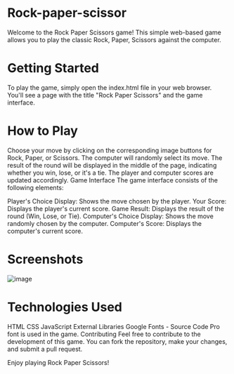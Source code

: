 # Rock-paper-scissor

Welcome to the Rock Paper Scissors game! This simple web-based game allows you to play the classic Rock, Paper, Scissors against the computer.

# Getting Started
To play the game, simply open the index.html file in your web browser. You'll see a page with the title "Rock Paper Scissors" and the game interface.

# How to Play
Choose your move by clicking on the corresponding image buttons for Rock, Paper, or Scissors.
The computer will randomly select its move.
The result of the round will be displayed in the middle of the page, indicating whether you win, lose, or it's a tie.
The player and computer scores are updated accordingly.
Game Interface
The game interface consists of the following elements:

Player's Choice Display: Shows the move chosen by the player.
Your Score: Displays the player's current score.
Game Result: Displays the result of the round (Win, Lose, or Tie).
Computer's Choice Display: Shows the move randomly chosen by the computer.
Computer's Score: Displays the computer's current score.

# Screenshots
![image](https://github.com/DavidMarru/Odin-s-project-Rock-paper-scissor/assets/144349276/50ee4df4-d8a6-4463-bf7d-bdf7d7de83c1)




# Technologies Used
HTML
CSS
JavaScript
External Libraries
Google Fonts - Source Code Pro font is used in the game.
Contributing
Feel free to contribute to the development of this game. You can fork the repository, make your changes, and submit a pull request.


Enjoy playing Rock Paper Scissors! 
